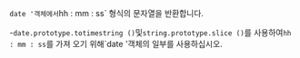 `date '객체에서`hh : mm : ss` 형식의 문자열을 반환합니다.

-`date.prototype.totimestring ()`및`string.prototype.slice ()`를 사용하여`hh : mm : ss`를 가져 오기 위해`date '객체의 일부를 사용하십시오.